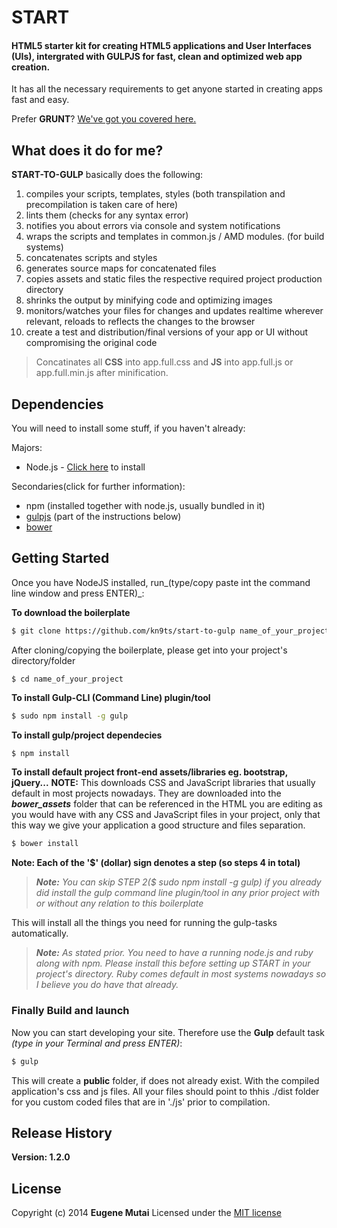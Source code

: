 # START
#### __HTML5__ starter kit for creating HTML5 applications and User Interfaces (UIs), intergrated with __GULPJS__ for fast, clean and optimized web app creation.

It has all the necessary requirements to get anyone started in creating apps fast and easy.

Prefer __GRUNT__? [We've got you covered here.](http://github.com/kn9ts/start-to-grunt)

## What does it do for me?
__START-TO-GULP__ basically does the following:

1. compiles your scripts, templates, styles (both transpilation and precompilation is taken care of here)
2. lints them (checks for any syntax error)
3. notifies you about errors via console and system notifications
4. wraps the scripts and templates in common.js / AMD modules. (for build systems)
5. concatenates scripts and styles
6. generates source maps for concatenated files
7. copies assets and static files the respective required project production directory
8. shrinks the output by minifying code and optimizing images
9. monitors/watches your files for changes and updates realtime wherever relevant, reloads to reflects the changes to the browser
10. create a test and distribution/final versions of your app or UI without compromising the original code

> Concatinates all __CSS__ into app.full.css and __JS__ into app.full.js or app.full.min.js after minification.

## Dependencies
You will need to install some stuff, if you haven't already:

Majors:

* Node.js - [Click here](http://nodejs.org) to install

Secondaries(click for further information):

* npm (installed together with node.js, usually bundled in it)
* [gulpjs](http://gulpjs.com) (part of the instructions below)
* [bower](http://bower.io)

## Getting Started
Once you have NodeJS installed, run_(type/copy paste int the command line window and press ENTER)_:

__To download the boilerplate__
```bash
$ git clone https://github.com/kn9ts/start-to-gulp name_of_your_project
```

After cloning/copying the boilerplate, please get into your project's directory/folder
```
$ cd name_of_your_project
```

__To install Gulp-CLI (Command Line) plugin/tool__
```bash
$ sudo npm install -g gulp
```

__To install gulp/project dependecies__
```bash
$ npm install
```

__To install default project front-end assets/libraries eg. bootstrap, jQuery...__
__NOTE:__ This downloads CSS and JavaScript libraries that usually default in most projects nowadays. They are downloaded into the *__bower_assets__* folder that can be referenced in the HTML you are editing as you would have with any CSS and JavaScript files in your project, only that this way we give your application a good structure and files separation.

```bash
$ bower install
```

__Note: Each of the '$' (dollar) sign denotes a step (so steps 4 in total)__

> *__Note:__ You can skip STEP 2($ sudo npm install -g gulp) if you already did install the gulp command line plugin/tool in any prior project with or without any relation to this boilerplate*

This will install all the things you need for running the gulp-tasks automatically.

> *__Note:__ As stated prior. You need to have a running node.js and ruby along with npm. Please install this before setting up START in your project's directory. Ruby comes default in most systems nowadays so I believe you do have that already.*

### Finally Build and launch

Now you can start developing your site. Therefore use the __Gulp__ default task _(type in your Terminal and press ENTER)_:

```bash
$ gulp
```

This will create a __public__ folder, if does not already exist. With the compiled application's css and js files.
All your files should point to thhis ./dist folder for you custom coded files that are in './js' prior to compilation.

## Release History
__Version: 1.2.0__

## License
Copyright (c) 2014 __Eugene Mutai__
Licensed under the [MIT license](http://mit-license.org/)
